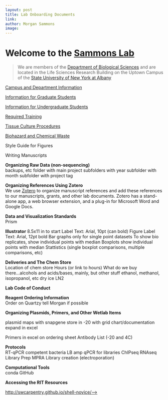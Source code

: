 ```yaml
---
layout: post
title: Lab Onboarding Documents
link: 
author: Morgan Sammons
image: 
---
```

# Welcome to the [Sammons Lab](http://www.sammonslab.org)

>We are members of the [Department of Biological Sciences](http://www.albany.edu/biology) and are located in the Life Sciences Research Building on the Uptown Campus of the [State University of New York at Albany](http://www.albany.edu)


[Campus and Department Information](/labmanual/campus_resources)

[Information for Graduate Students](/labmanual/grad_student_info)

[Information for Undergraduate Students](/labmanual/undergrad_info)

[Required Training](/labmanual/required_training)

[Tissue Culture Procedures](/labmanual/tissue_culture) 

[Biohazard and Chemical Waste](/labmanual/biohazard)

Style Guide for Figures

Writing Manuscripts

**Organizing Raw Data (non-sequencing)**  
backups, etc
folder with main project
subfolders with year
subfolder with month
subfolder with project tag

**Organizing References Using Zotero**  
We use [Zotero](www.zotero.org) to organize manuscript references and add these references to our manuscripts, grants, and other lab documents. Zotero has a stand-alone app, a web browser extension, and a plug-in for Microsoft Word and Google Docs. 


**Data and Visualization Standards**  
Prism  

**Illustrator**
	8.5x11 in to start
	Label Text: Arial, 10pt (can bold)
	Figure Label Text: Arial, 12pt bold
	Bar graphs only for single point datasets
	To show bio replicates, show individual points with median
	Boxplots show individual points with median
	Stattistics (single boxplot comparisons, multiple comparisons, etc)

**Deliveries and The Chem Store**  
Location of chem store
Hours (or link to hours)
What do we buy there...alcohols and acids/bases, mainly, but other stuff
ethanol, methanol, isopropanol, etc
dry ice
LN2


**Lab Code of Conduct**  

**Reagent Ordering Information**  
Order on Quartzy
tell Morgan if possible

**Organizing Plasmids, Primers, and Other Wetlab Items**

plasmid maps with snapgene
store in -20 with grid chart/documentation
expand in excel

Primers in excel on ordering sheet
Antibody List (-20 and 4C)



**Protocols**  
RT-qPCR
competent bacteria
LB amp
qPCR for libraries
ChIPseq
RNAseq
Library Prep
MPRA Library creation (electroporation)



**Computational Tools**  
conda
GitHub


**Accessing the RIT Resources**



http://swcarpentry.github.io/shell-novice/-->
